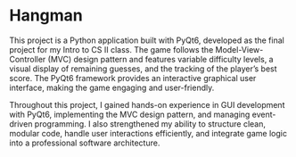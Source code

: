 # Hangman
This project is a Python application built with PyQt6, developed as the final project for my Intro to CS II class. The game follows the Model-View-Controller (MVC) design pattern and features variable difficulty levels, a visual display of remaining guesses, and the tracking of the player’s best score. The PyQt6 framework
provides an interactive graphical user interface, making the game engaging and user-friendly.

Throughout this project, I gained hands-on experience in GUI development with PyQt6, implementing the MVC design pattern, and managing event-driven programming. I also strengthened my ability to structure clean, modular code, handle user interactions efficiently, and integrate game logic into a professional software architecture.
